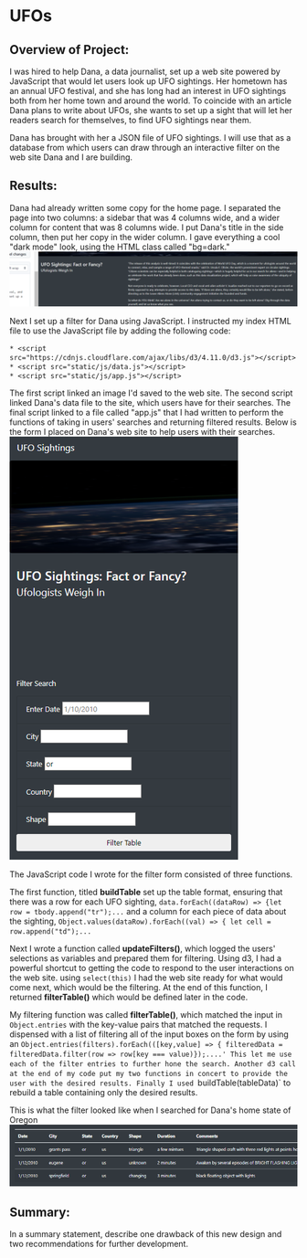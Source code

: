 # UFOs

## Overview of Project: 
I was hired to help Dana, a data journalist, set up a web site powered by JavaScript that would let users look up UFO sightings. Her hometown has an annual UFO festival, and she has long had an interest in UFO sightings both from her home town and around the world. To coincide with an article Dana plans to write about UFOs, she wants to set up a sight that will let her readers search for themselves, to find UFO sightings near them.

Dana has brought with her a JSON file of UFO sightings. I will use that as a database from which users can draw through an interactive filter on the web site Dana and I are building.

## Results: 
Dana had already written some copy for the home page. I separated the page into two columns: a sidebar that was 4 columns wide, and a wider column for content that was 8 columns wide. I put Dana's title in the side column, then put her copy in the wider column. I gave everything a cool "dark mode" look, using the HTML class called "bg=dark." 
![site copy](https://github.com/JDittes/UFOs/blob/main/static/css/images/page_copy.png)

Next I set up a filter for Dana using JavaScript. I instructed my index HTML file to use the JavaScript file by adding the following code: 
```
* <script src="https://cdnjs.cloudflare.com/ajax/libs/d3/4.11.0/d3.js"></script>
* <script src="static/js/data.js"></script>
* <script src="static/js/app.js"></script>
```
The first script linked an image I'd saved to the web site. The second script linked Dana's data file to the site, which users have for their searches. The final script linked to a file called "app.js" that I had written to perform the functions of taking in users' searches and returning filtered results. Below is the form I placed on Dana's web site to help users with their searches.
![Search form](https://github.com/JDittes/UFOs/blob/main/static/css/images/filter.png)

The JavaScript code I wrote for the filter form consisted of three functions.

The first function, titled **buildTable** set up the table format, ensuring that there was a row for each UFO sighting, `data.forEach((dataRow) => {let row = tbody.append("tr");...` and a column for each piece of data about the sighting, `Object.values(dataRow).forEach((val) => { let cell = row.append("td");...`

Next I wrote a function called **updateFilters()**, which logged the users' selections as variables and prepared them for filtering. Using d3, I had a powerful shortcut to getting the code to respond to the user interactions on the web site. using `select(this)` I had the web site ready for what would come next, which would be the filtering. At the end of this function, I returned **filterTable()** which would be defined later in the code.

My filtering function was called **filterTable()**, which matched the input in `Object.entries` with the key-value pairs that matched the requests. I dispensed with a list of filtering all of the input boxes on the form by using an `Object.entries(filters).forEach(([key,value] => { filteredData = filteredData.filter(row => row[key === value)});....' This let me use each of the filter entries to further hone the search. Another d3 call at the end of my code put my two functions in concert to provide the user with the desired results. Finally I used `buildTable(tableData)` to rebuild a table containing only the desired results.

This is what the filter looked like when I searched for Dana's home state of Oregon
![oregon_results](https://github.com/JDittes/UFOs/blob/main/static/css/images/results_table.png)

## Summary: 
In a summary statement, describe one drawback of this new design and two recommendations for further development.
